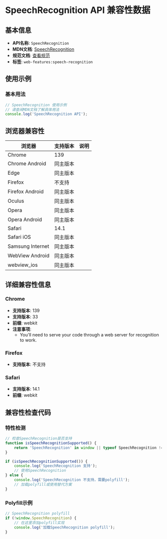 # SpeechRecognition API 兼容性数据

## 基本信息

- **API名称**: `SpeechRecognition`
- **MDN文档**: [SpeechRecognition](https://developer.mozilla.org/docs/Web/API/SpeechRecognition)
- **规范文档**: [查看规范](https://webaudio.github.io/web-speech-api/#speechreco-section)
- **标签**: `web-features:speech-recognition`

## 使用示例

### 基本用法

```javascript
// SpeechRecognition 使用示例
// 请查阅MDN文档了解具体用法
console.log('SpeechRecognition API');
```

## 浏览器兼容性

| 浏览器 | 支持版本 | 说明 |
|--------|----------|------|
| Chrome | 139 |  |
| Chrome Android | 同主版本 |  |
| Edge | 同主版本 |  |
| Firefox | 不支持 |  |
| Firefox Android | 同主版本 |  |
| Oculus | 同主版本 |  |
| Opera | 同主版本 |  |
| Opera Android | 同主版本 |  |
| Safari | 14.1 |  |
| Safari iOS | 同主版本 |  |
| Samsung Internet | 同主版本 |  |
| WebView Android | 同主版本 |  |
| webview_ios | 同主版本 |  |

## 详细兼容性信息

### Chrome

- **支持版本**: 139
- **支持版本**: 33
- **前缀**: webkit
- **注意事项**:
  - You'll need to serve your code through a web server for recognition to work.

### Firefox

- **支持版本**: 不支持

### Safari

- **支持版本**: 14.1
- **前缀**: webkit

## 兼容性检查代码

### 特性检测

```javascript
// 检查SpeechRecognition是否支持
function isSpeechRecognitionSupported() {
    return 'SpeechRecognition' in window || typeof SpeechRecognition !== 'undefined';
}

if (isSpeechRecognitionSupported()) {
    console.log('SpeechRecognition 支持');
    // 使用SpeechRecognition
} else {
    console.log('SpeechRecognition 不支持，需要polyfill');
    // 加载polyfill或使用替代方案
}
```

### Polyfill示例

```javascript
// SpeechRecognition polyfill
if (!window.SpeechRecognition) {
    // 在这里添加polyfill实现
    console.log('加载SpeechRecognition polyfill');
}
```


